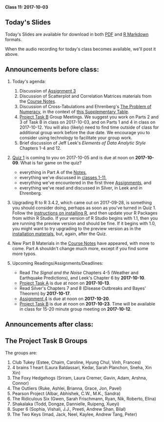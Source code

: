 **Class 11: 2017-10-03**

## Today's Slides

Today's Slides are available for download in both [PDF](https://github.com/THOMASELOVE/431slides/blob/master/class_11/431_2017_class-11-slides.pdf) and [R Markdown](https://github.com/THOMASELOVE/431slides/blob/master/class_11/431_2017_class-11-slides.Rmd) formats. 

When the audio recording for today's class becomes available, we'll post it above.

## Announcements before class:

1. Today's agenda:
    1. Discussion of [Assignment 3](https://github.com/THOMASELOVE/431homework/tree/master/HW3)
    2. Discussion of Scatterplot and Correlation Matrices materials from the [Course Notes](https://thomaselove.github.io/431notes/).
    3. Discussion of Cross-Tabulations and Ehrenberg's [The Problem of Numeracy](https://github.com/THOMASELOVE/431slides/blob/master/class_11/Ehrenberg_1981_pw_The_Problem_of_Numeracy.pdf), in the context of [this Supplementary Table](https://github.com/THOMASELOVE/431slides/blob/master/class_11/431_2017_class-11-supplementary-table.pdf). 
    4. [Project Task B](https://github.com/THOMASELOVE/431project/tree/master/TaskB) Group Meetings. We suggest you work on Parts 2 and 3 of Task B in class on 2017-10-03, and on Parts 1 and 4 in class on 2017-10-12. You will also (likely) need to find time outside of class for additional group work before the due date. We encourage you to consider using technology to facilitate your group work.
    5. Brief discussion of Jeff Leek's *Elements of Data Analytic Style* Chapters 1-4 and 12.

2. [Quiz 1](https://thomaselove.github.io/431syllabus/quizzes.html) is coming to you on 2017-10-05 and is due at noon on **2017-10-09**. What is fair game on the quiz?
    - everything in Part A of the [Notes](https://thomaselove.github.io/431notes/), 
    - everything we've discussed in [classes 1-11](https://github.com/thomaselove/431slides), 
    - everything we've encountered in the first three [Assignments](https://github.com/thomaselove/431homework), and 
    - everything we've read and discussed in Silver, in Leek and in Ehrenberg.

3. Upgrading R to R 3.4.2, which came out on 2017-09-28, is something you should consider doing, perhaps as soon as you've turned in Quiz 1. Follow the [instructions on installing R](https://github.com/THOMASELOVE/431/blob/master/software-installation-431.md), and then update your R Packages from within R Studio. If your version of R Studio begins with 1.1, then you are running the preview version and should be fine. If it begins with 1.0, you might want to try upgrading to the preview version as in the [installation materials](https://github.com/THOMASELOVE/431/blob/master/software-installation-431.md), but, again, after the Quiz.

4. New Part B Materials in the [Course Notes](https://thomaselove.github.io/431notes/) have appeared, with more to come. Part A shouldn't change much more, except if you find some more typos.

4. Upcoming Readings/Assignments/Deadlines:
    - Read *The Signal and the Noise* Chapters 4-5 (Weather and Earthquake Predictions), and Leek's Chapter 6 by **2017-10-10**.
    - [Project Task A](https://github.com/THOMASELOVE/431project/tree/master/TaskA) is due at noon on **2017-10-13**.
    - Read Silver's Chapters 7 and 8 (Disease Outbreaks and Bayes' Theorem) by **2017-10-17**.
    - [Assignment 4](https://github.com/THOMASELOVE/431homework/blob/master/431-2017_assignment-4.md) is due at noon on **2017-10-20**.
    - [Project Task B](https://github.com/THOMASELOVE/431project/tree/master/TaskB) is due at noon on **2017-10-23**. Time will be available in class for 15-20 minute group meeting on **2017-10-12**.

## Announcements after class:

## The Project Task B Groups

The groups are:
1. Club Tukey (Estee, Chaim, Caroline, Hyung Chul, Vinh, Frances)
2. 4 brains 1 heart (Laura Baldassari, Kedar, Sarah Planchon, Sneha, Xin Xin)
3. The Foxy Hedgehogs (Sriram, Laura Cremer, Gavin, Adam, Arshna, Connor)
4. The Outliers (Ruke, Ashlei, Brianna, Grace, Jon, Pavel)
5. Pearson Project (Albar, Abhishek, C.W., M.K., Sandra)
6. The Ridiculous Six (Gwen, Sarah Frischmann, Ryan, Nik, Roberto, Elina)
7. Shakalaka (Todd, Dongze, Dannielle, Ruipeng, Xueyi)
8. Super 6 (Sophia, Vishali, J.J., Preeti, Andrew Shan, Bilal)
9. The Two Keys (Imad, Jack, Neel, Kaylee, Andrew Tang, Peter)
